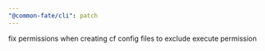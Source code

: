 ```yaml
---
"@common-fate/cli": patch
---
```


fix permissions when creating cf config files to exclude execute permission
